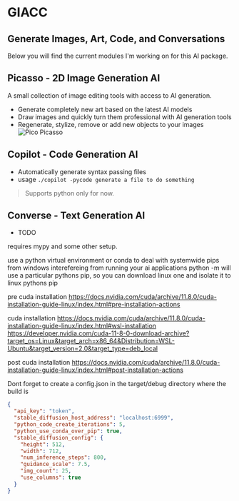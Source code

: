 # GIACC
## Generate Images, Art, Code, and Conversations
Below you will find the current modules I'm working on for this AI package. 
## Picasso - 2D Image Generation AI
A small collection of image editing tools with access to AI generation.
* Generate completely new art based on the latest AI models
* Draw images and quickly turn them professional with AI generation tools
* Regenerate, stylize, remove or add new objects to your images
![Pico Picasso](https://github.com/EZroot/GAID/blob/master/showcase.png?raw=true)
## Copilot - Code Generation AI
* Automatically generate syntax passing files
* usage  ```./copilot -pycode generate a file to do something```

> Supports python only for now.

## Converse - Text Generation AI
* TODO

requires mypy and some other setup.

use a python virtual environment or conda to deal with systemwide pips from windows interefereing from running your ai applications
python -m will use a particular pythons pip, so you can download linux one and isolate it to linux pythons pip

pre cuda installation
https://docs.nvidia.com/cuda/archive/11.8.0/cuda-installation-guide-linux/index.html#pre-installation-actions

cuda installation
https://docs.nvidia.com/cuda/archive/11.8.0/cuda-installation-guide-linux/index.html#wsl-installation
https://developer.nvidia.com/cuda-11-8-0-download-archive?target_os=Linux&target_arch=x86_64&Distribution=WSL-Ubuntu&target_version=2.0&target_type=deb_local

post cuda installation
https://docs.nvidia.com/cuda/archive/11.8.0/cuda-installation-guide-linux/index.html#post-installation-actions

Dont forget to create a config.json in the target/debug directory where the build is
```json
{
  "api_key": "token",
  "stable_diffusion_host_address": "localhost:6999",
  "python_code_create_iterations": 5,
  "python_use_conda_over_pip": true,
  "stable_diffusion_config": {
    "height": 512,
    "width": 712,
    "num_inference_steps": 800,
    "guidance_scale": 7.5,
    "img_count": 25,
    "use_columns": true
  }
}
```
